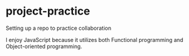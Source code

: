 # project-practice
Setting up a repo to practice collaboration

I enjoy JavaScript because it utilizes both Functional programming and Object-oriented programming.